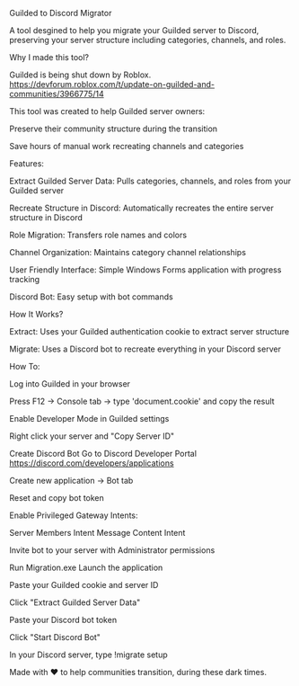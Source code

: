 Guilded to Discord Migrator

A tool desgined to help you migrate your Guilded server to Discord, preserving your server structure including categories, channels, and roles.

Why I made this tool?

Guilded is being shut down by Roblox. https://devforum.roblox.com/t/update-on-guilded-and-communities/3966775/14

This tool was created to help Guilded server owners:

Preserve their community structure during the transition

Save hours of manual work recreating channels and categories

Features:

Extract Guilded Server Data: Pulls categories, channels, and roles from your Guilded server

Recreate Structure in Discord: Automatically recreates the entire server structure in Discord

Role Migration: Transfers role names and colors

Channel Organization: Maintains category channel relationships

User Friendly Interface: Simple Windows Forms application with progress tracking

Discord Bot: Easy setup with bot commands

How It Works?

Extract: Uses your Guilded authentication cookie to extract server structure

Migrate: Uses a Discord bot to recreate everything in your Discord server

How To:

Log into Guilded in your browser

Press F12 → Console tab → type 'document.cookie' and copy the result

Enable Developer Mode in Guilded settings

Right click your server and "Copy Server ID"

Create Discord Bot
Go to Discord Developer Portal https://discord.com/developers/applications

Create new application → Bot tab

Reset and copy bot token

Enable Privileged Gateway Intents:

Server Members Intent Message Content Intent

Invite bot to your server with Administrator permissions

Run Migration.exe
Launch the application

Paste your Guilded cookie and server ID

Click "Extract Guilded Server Data"

Paste your Discord bot token

Click "Start Discord Bot"

In your Discord server, type !migrate setup

Made with ❤ to help communities transition, during these dark times.